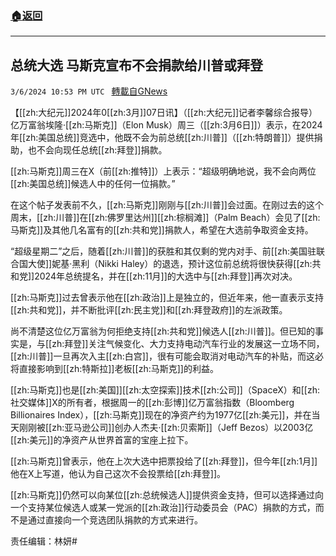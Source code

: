 ###  [:house:返回](README.md)
---


## 总统大选 马斯克宣布不会捐款给川普或拜登
`3/6/2024 10:53 PM UTC ` [轉載自GNews](https://gnews.org/articles/2371895)

【[[zh:大纪元]]2024年0[[zh:3月]]07日讯】（[[zh:大纪元]]记者李馨综合报导）亿万富翁埃隆‧[[zh:马斯克]]（Elon Musk）周三（[[zh:3月6日]]）表示，在2024年[[zh:美国总统]]竞选中，他既不会为前总统[[zh:川普]]（[[zh:特朗普]]）提供捐助，也不会向现任总统[[zh:拜登]]捐款。

[[zh:马斯克]]周三在X（前[[zh:推特]]）上表示：“超级明确地说，我不会向两位[[zh:美国总统]]候选人中的任何一位捐款。”

在这个帖子发表前不久，[[zh:马斯克]]刚刚与[[zh:川普]]会过面。在刚过去的这个周末，[[zh:川普]]在[[zh:佛罗里达州]][[zh:棕榈滩]]（Palm Beach）会见了[[zh:马斯克]]及其他几名富有的[[zh:共和党]]捐款人，希望在大选前争取资金支持。

“超级星期二”之后，随着[[zh:川普]]的获胜和其仅剩的党内对手、前[[zh:美国驻联合国大使]]妮基‧黑利（Nikki Haley）的退选，预计这位前总统将很快获得[[zh:共和党]]2024年总统提名，并在[[zh:11月]]的大选中与[[zh:拜登]]再次对决。

[[zh:马斯克]]过去曾表示他在[[zh:政治]]上是独立的，但近年来，他一直表示支持[[zh:共和党]]，并不断批评[[zh:民主党]]和[[zh:拜登政府]]的左派政策。

尚不清楚这位亿万富翁为何拒绝支持[[zh:共和党]]候选人[[zh:川普]]。但已知的事实是，与[[zh:拜登]]关注气候变化、大力支持电动汽车行业的发展这一立场不同，[[zh:川普]]一旦再次入主[[zh:白宫]]，很有可能会取消对电动汽车的补贴，而这必将直接影响到[[zh:特斯拉]]老板[[zh:马斯克]]的利益。

[[zh:马斯克]]也是[[zh:美国]][[zh:太空探索]]技术[[zh:公司]]（SpaceX）和[[zh:社交媒体]]X的所有者，根据周一的[[zh:彭博]]亿万富翁指数（Bloomberg Billionaires Index），[[zh:马斯克]]现在的净资产约为1977亿[[zh:美元]]，并在当天刚刚被[[zh:亚马逊公司]]创办人杰夫‧[[zh:贝索斯]]（Jeff Bezos）以2003亿[[zh:美元]]的净资产从世界首富的宝座上拉下。

[[zh:马斯克]]曾表示，他在上次大选中把票投给了[[zh:拜登]]，但今年[[zh:1月]]他在X上写道，他认为自己这次不会投票给[[zh:拜登]]。

[[zh:马斯克]]仍然可以向某位[[zh:总统候选人]]提供资金支持，但可以选择通过向一个支持某位候选人或某一党派的[[zh:政治]]行动委员会（PAC）捐款的方式，而不是通过直接向一个竞选团队捐款的方式来进行。

责任编辑：林妍#
